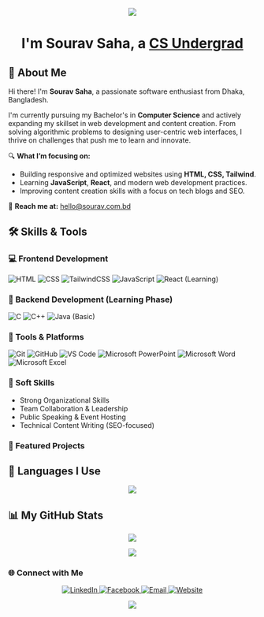 <p align="center">
  <img src="https://capsule-render.vercel.app/api?type=waving&color=gradient&height=200&section=header&text=Hi%20there!&fontSize=70&animation=fadeIn&fontAlignY=35"/>
</p>

<div align="center">
  <h1>
    I'm Sourav Saha, a <a href="https://sourav.com.bd">CS Undergrad</a>
  </h1>
</div>

## 👋 About Me

Hi there! I'm **Sourav Saha**, a passionate software enthusiast from Dhaka, Bangladesh.

I'm currently pursuing my Bachelor's in **Computer Science** and actively expanding my skillset in web development and content creation. From solving algorithmic problems to designing user-centric web interfaces, I thrive on challenges that push me to learn and innovate.

🔍 **What I’m focusing on:**
- Building responsive and optimized websites using **HTML, CSS, Tailwind**.
- Learning **JavaScript**, **React**, and modern web development practices.
- Improving content creation skills with a focus on tech blogs and SEO.

📢 **Reach me at:** hello@sourav.com.bd

## 🛠 Skills & Tools

### 💻 Frontend Development
![HTML](https://img.shields.io/badge/HTML5-E34F26?style=for-the-badge&logo=html5&logoColor=white)
![CSS](https://img.shields.io/badge/CSS3-1572B6?style=for-the-badge&logo=css3&logoColor=white)
![TailwindCSS](https://img.shields.io/badge/TailwindCSS-06B6D4?style=for-the-badge&logo=tailwindcss&logoColor=white)
![JavaScript](https://img.shields.io/badge/JavaScript-F7DF1E?style=for-the-badge&logo=javascript&logoColor=black)
![React (Learning)](https://img.shields.io/badge/React-61DAFB?style=for-the-badge&logo=react&logoColor=black)

### 🔡 Backend Development (Learning Phase)
![C](https://img.shields.io/badge/C-00599C?style=for-the-badge&logo=c&logoColor=white)
![C++](https://img.shields.io/badge/C++-00599C?style=for-the-badge&logo=cplusplus&logoColor=white)
![Java (Basic)](https://img.shields.io/badge/Java-007396?style=for-the-badge&logo=java&logoColor=white)

### 🧰 Tools & Platforms
![Git](https://img.shields.io/badge/Git-F05032?style=for-the-badge&logo=git&logoColor=white)
![GitHub](https://img.shields.io/badge/GitHub-181717?style=for-the-badge&logo=github&logoColor=white)
![VS Code](https://img.shields.io/badge/VSCode-007ACC?style=for-the-badge&logo=visualstudiocode&logoColor=white)
![Microsoft PowerPoint](https://img.shields.io/badge/MS%20PowerPoint-B7472A?style=for-the-badge&logo=microsoftpowerpoint&logoColor=white)
![Microsoft Word](https://img.shields.io/badge/MS%20Word-2B579A?style=for-the-badge&logo=microsoftword&logoColor=white)
![Microsoft Excel](https://img.shields.io/badge/MS%20Excel-217346?style=for-the-badge&logo=microsoftexcel&logoColor=white)

### 📝 Soft Skills
- Strong Organizational Skills
- Team Collaboration & Leadership
- Public Speaking & Event Hosting
- Technical Content Writing (SEO-focused)

### 🌟 Featured Projects

<!-- Add your project showcases here when ready -->

## 📌 Languages I Use

<p align="center">
  <img src="https://github-readme-stats.vercel.app/api/top-langs/?username=souravsahapartho&layout=compact&theme=tokyonight&hide_border=true&langs_count=6&size_weight=0.5&count_weight=0.5" />
</p>

## 📊 My GitHub Stats

<p align="center">
  <img src="https://github-readme-stats.vercel.app/api?username=souravsahapartho&show_icons=true&theme=tokyonight&hide_border=true" />
</p>

<p align="center">
  <img src="https://github-readme-streak-stats.herokuapp.com/?user=souravsahapartho&theme=tokyonight&hide_border=true" />
</p>

### 🌐 Connect with Me

<p align="center">
  <a href="https://www.linkedin.com/in/souravsahapartho/" target="_blank">
    <img src="https://img.shields.io/badge/LinkedIn-0077B5?style=for-the-badge&logo=linkedin&logoColor=white" alt="LinkedIn">
  </a>
  <a href="https://www.facebook.com/souravsahapartho" target="_blank">
    <img src="https://img.shields.io/badge/Facebook-1877F2?style=for-the-badge&logo=facebook&logoColor=white" alt="Facebook">
  </a>
  <a href="mailto:hello@sourav.com.bd">
    <img src="https://img.shields.io/badge/Email-D14836?style=for-the-badge&logo=gmail&logoColor=white" alt="Email">
  </a>
  <a href="https://sourav.com.bd" target="_blank">
    <img src="https://img.shields.io/badge/Website-255E63?style=for-the-badge&logo=react&logoColor=white" alt="Website">
  </a>
</p>

<p align="center">
  <img src="https://capsule-render.vercel.app/api?type=waving&color=gradient&height=120&section=footer"/>
</p>
